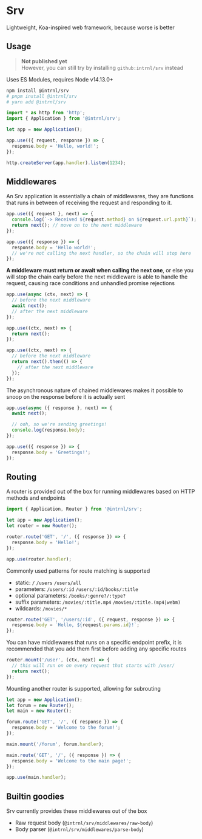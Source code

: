 # Srv

Lightweight, Koa-inspired web framework, because worse is better

## Usage

> **Not published yet**  
> However, you can still try by installing `github:intrnl/srv` instead

Uses ES Modules, requires Node v14.13.0+

```sh
npm install @intrnl/srv
# pnpm install @intrnl/srv
# yarn add @intrnl/srv
```

```js
import * as http from 'http';
import { Application } from '@intrnl/srv';

let app = new Application();

app.use(({ request, response }) => {
  response.body = 'Hello, world!';
});

http.createServer(app.handler).listen(1234);
```

## Middlewares

An Srv application is essentially a chain of middlewares, they are functions
that runs in between of receiving the request and responding to it.

```js
app.use(({ request }, next) => {
  console.log(`-> Received ${request.method} on ${request.url.path}`);
  return next(); // move on to the next middleware
});

app.use(({ response }) => {
  response.body = 'Hello world!';
  // we're not calling the next handler, so the chain will stop here
});
```

**A middleware must return or await when calling the next one**, or else you
will stop the chain early before the next middleware is able to handle the
request, causing race conditions and unhandled promise rejections

```js
app.use(async (ctx, next) => {
  // before the next middleware
  await next();
  // after the next middleware
});

app.use((ctx, next) => {
  return next();
});

app.use((ctx, next) => { 
  // before the next middleware
  return next().then(() => {
    // after the next middleware
  });
});
```

The asynchronous nature of chained middlewares makes it possible to snoop on
the response before it is actually sent

```js
app.use(async ({ response }, next) => {
  await next();

  // ooh, so we're sending greetings!
  console.log(response.body);
});

app.use(({ response }) => {
  response.body = 'Greetings!';
});
```

## Routing

A router is provided out of the box for running middlewares based on HTTP
methods and endpoints

```js
import { Application, Router } from '@intrnl/srv';

let app = new Application();
let router = new Router();

router.route('GET', '/', ({ response }) => {
  response.body = 'Hello!';
});

app.use(router.handler);
```

Commonly used patterns for route matching is supported

- static: `/` `/users` `/users/all`
- parameters: `/users/:id` `/users/:id/books/:title`
- optional parameters: `/books/:genre?/:type?`
- suffix parameters: `/movies/:title.mp4` `/movies/:title.(mp4|webm)`
- wildcards: `/movies/*`

```js
router.route('GET', '/users/:id', ({ request, response }) => {
  response.body = `Hello, ${request.params.id}!`;
});
```

You can have middlewares that runs on a specific endpoint prefix, it is
recommended that you add them first before adding any specific routes

```js
router.mount('/user', (ctx, next) => {
  // this will run on on every request that starts with /user/
  return next();
});
```

Mounting another router is supported, allowing for subrouting

```js
let app = new Application();
let forum = new Router();
let main = new Router();

forum.route('GET', '/', ({ response }) => {
  response.body = 'Welcome to the forum!';
});

main.mount('/forum', forum.handler);

main.route('GET', '/', ({ response }) => {
  response.body = 'Welcome to the main page!';
});

app.use(main.handler);
```

## Builtin goodies

Srv currently provides these middlewares out of the box

- Raw request body (`@intrnl/srv/middlewares/raw-body`)
- Body parser (`@intrnl/srv/middlewares/parse-body`)
